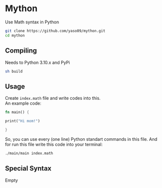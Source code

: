 # Mython
Use Math syntax in Python

```bash
git clone https://github.com/yaso09/mython.git
cd mython
```

## Compiling
Needs to Python 3.10.x and PyPi

```bash
sh build
```

## Usage
Create `index.math` file and write codes into this.<br>
An example code:

```rust
fn main() {

print("Hi mom!")

}
```

So, you can use every (one line) Python standart commands in this file. And for run this file write this code into your terminal:

```bash
./main/main index.math
```

## Special Syntax
Empty
